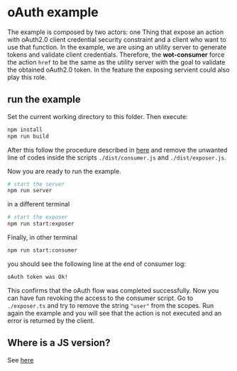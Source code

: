 # oAuth example

The example is composed by two actors: one Thing that expose an action with oAuth2.0 client credential security constraint and a client who want to use that function. In the example, we are using an utility server to generate tokens and validate client credentials. Therefore, the **wot-consumer** force the action `href` to be the same as the utility server with the goal to validate the obtained oAuth2.0 token. In the feature the exposing servient could also play this role.

## run the example

Set the current working directory to this folder. Then execute:

```bash
npm install
npm run build
```

After this follow the procedure described in [here](../../README.md) and remove the unwanted line of codes inside the scripts `./dist/consumer.js` and `./dist/exposer.js`.

Now you are ready to run the example.

```bash
# start the server
npm run server
```

in a different terminal

```bash
# start the exposer
npm run start:exposer
```

Finally, in other terminal

```bash
npm run start:consumer
```

you should see the following line at the end of consumer log:

```bash
oAuth token was Ok!
```

This confirms that the oAuth flow was completed successfully. Now you can have fun revoking the access to the consumer script. Go
to `./exposer.ts` and try to remove the string `"user"` from the scopes. Run again the example and you will see that the action is not executed and an error is returned by the client.

## Where is a JS version?

See [here](../../../examples/security/oauth)
